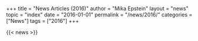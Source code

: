 +++
title = "News Articles (2016)"
author = "Mika Epstein"
layout = "news"
topic = "index"
date = "2016-01-01"
permalink = "/news/2016/"
categories = ["News"]
tags = ["2016"]
+++

{{< news >}}